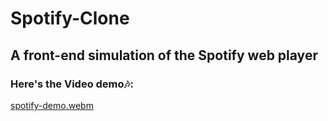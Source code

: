 <h1> Spotify-Clone </h1>

<h2>A front-end simulation of the Spotify web player</h2>

<h3>Here's the Video demo🎶:</h3>

[spotify-demo.webm](https://user-images.githubusercontent.com/78272033/183287300-1e2fd982-4e13-41f5-af38-1ce548381031.webm)

